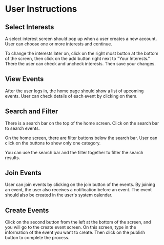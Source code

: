 # User Instructions

## Select Interests

A select interest screen should pop up when a user creates a new account. User can choose one or more interests and continue. 

To change the interests later on, click on the right most button at the bottom of the screen, then click on the add button right next to "Your Interests." There the user can check and uncheck interests. Then save your changes. 

## View Events

After the user logs in, the home page should show a list of upcoming events. User can check details of each event by clicking on them. 

## Search and Filter

There is a search bar on the top of the home screen. Click on the search bar to search events. 

On the home screen, there are filter buttons below the search bar. User can click on the buttons to show only one category. 

You can use the search bar and the filter together to filter the search results. 

## Join Events

User can join events by clicking on the join button of the events. By joining an event, the user also receives a notification before an event. The event should also be created in the user's system calendar. 

## Create Events

Click on the second button from the left at the bottom of the screen, and you will go to the create event screen. On this screen, type in the information of the event you want to create. Then click on the publish button to complete the process. 

